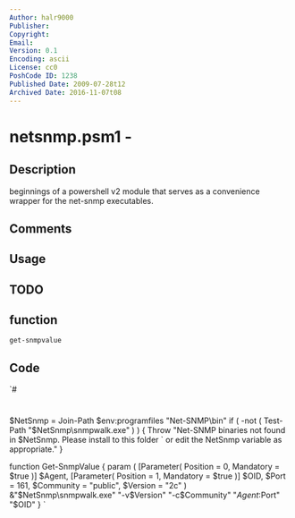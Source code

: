 ```yaml
---
Author: halr9000
Publisher: 
Copyright: 
Email: 
Version: 0.1
Encoding: ascii
License: cc0
PoshCode ID: 1238
Published Date: 2009-07-28t12
Archived Date: 2016-11-07t08
---
```


# netsnmp.psm1 - 

## Description

beginnings of a powershell v2 module that serves as a convenience wrapper for the net-snmp executables.

## Comments



## Usage



## TODO



## function

`get-snmpvalue`

## Code

`#
 #
 $NetSnmp = Join-Path $env:programfiles "Net-SNMP\bin"
 	if ( -not ( Test-Path "$NetSnmp\snmpwalk.exe" ) ) {
 		Throw "Net-SNMP binaries not found in $NetSnmp. Please install to this folder `
 			or edit the NetSnmp variable as appropriate."
 	}
 
 function Get-SnmpValue {
 	param (
 		[Parameter( Position = 0, Mandatory = $true )] $Agent,
 		[Parameter( Position = 1, Mandatory = $true )] $OID,
 		$Port = 161,
 		$Community = "public",
 		$Version = "2c"
 	)
 	&"$NetSnmp\snmpwalk.exe" "-v$Version" "-c$Community" "${Agent}:$Port" "$OID"
 }
`

